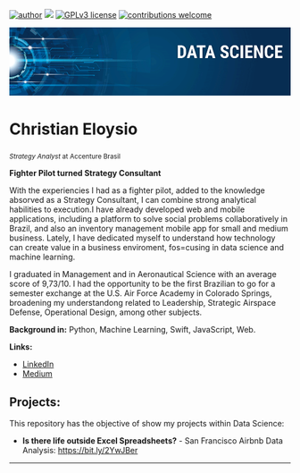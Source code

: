 [![author](https://img.shields.io/badge/author-ChristianEloysio-red.svg)](https://www.linkedin.com/in/christianeloysio) [![](https://img.shields.io/badge/python-3.7+-blue.svg)](https://www.python.org/downloads/release/python-365/) [![GPLv3 license](https://img.shields.io/badge/License-GPLv3-blue.svg)](http://perso.crans.org/besson/LICENSE.html) [![contributions welcome](https://img.shields.io/badge/contributions-welcome-brightgreen.svg?style=flat)](https://github.com/carlosfab/portfolio-data-science/issues)

<p align="center">
  <img src="banner.png" >
</p>

# Christian Eloysio
<sub>*Strategy Analyst* at Accenture Brasil</sub>

**Fighter Pilot turned Strategy Consultant**

With the experiencies I had as a fighter pilot, added to the knowledge absorved as a Strategy Consultant, I can combine strong analytical habilities to execution.I have already developed web and mobile applications, including a platform to solve social problems collaboratively in Brazil, and also an inventory management mobile app for small and medium business. Lately, I have dedicated myself to understand how technology can create value in a business enviroment, fos=cusing in data science and machine learning.

I graduated in Management and in Aeronautical Science with an average score of 9,73/10. I had the opportunity to be the first Brazilian to go for a semester exchange at the U.S. Air Force Academy in Colorado Springs, broadening my understandong related to Leadership, Strategic Airspace Defense, Operational Design, among other subjects.

**Background in:** Python, Machine Learning, Swift, JavaScript, Web.

**Links:**
* [LinkedIn](https://www.linkedin.com/in/christianeloysio)
* [Medium](https://www.medium.com)


## Projects:
This repository has the objective of show my projects within Data Science:

* **Is there life outside Excel Spreadsheets?** - San Francisco Airbnb Data Analysis: https://bit.ly/2YwJBer

---
